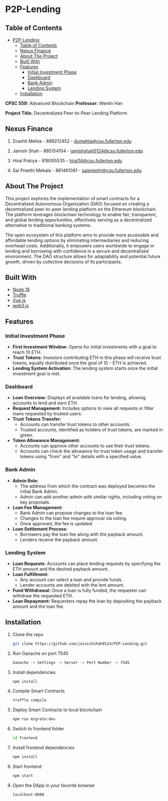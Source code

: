 # P2P-Lending

## Table of Contents

- [P2P-Lending](#p2p-lending)
  - [Table of Contents](#table-of-contents)
  - [Nexus Finance](#nexus-finance)
  - [About The Project](#about-the-project)
  - [Built With](#built-with)
  - [Features](#features)
    - [Initial Investment Phase](#initial-investment-phase)
    - [Dashboard](#dashboard)
    - [Bank Admin](#bank-admin)
    - [Lending System](#lending-system)
  - [Installation](#installation)

<!-- ABOUT THE PROJECT -->
**CPSC 559:** Advanced Blockchain
**Professor:** Wenlin Han

**Project Title:** Decentralized Peer-to-Peer Lending Platform

## Nexus Finance

1. Drashti Mehta - 889212452 - dumehta@csu.fullerton.edu

2. Jainish Shah - 885154104 - jainishshah0124@csu.fullerton.edu

3. Hiral Pokiya - 818055535 - hiral14@csu.fullerton.edu

4. Sai Preethi Mekala - 881461081 - saipreethi@csu.fullerton.edu

## About The Project

This project explores the implementation of smart contracts for a Decentralized Autonomous Organization (DAO) focused on creating a decentralized peer-to-peer lending platform on the Ethereum blockchain. The platform leverages blockchain technology to enable fair, transparent, and global lending opportunities, effectively serving as a decentralized alternative to traditional banking systems.

The open ecosystem of this platform aims to provide more accessible and affordable lending options by eliminating intermediaries and reducing overhead costs. Additionally, it empowers users worldwide to engage in lending and borrowing with confidence in a secure and decentralized environment. The DAO structure allows for adaptability and potential future growth, driven by collective decisions of its participants.


## Built With

- [Node 18](https://nodejs.org/en/)
- [Truffle](https://truffleframework.com/truffle)
- [Vue.js](https://vuejs.org/)
- [web3.js](https://web3js.readthedocs.io/en/1.0/getting-started.html)

## Features
### Initial Investment Phase
- **First Investment Window:** Opens for initial investments with a goal to reach 10 ETH.
- **Trust Tokens:** Investors contributing ETH in this phase will receive trust tokens, equally distributed once the goal of 10 - ETH is achieved.
- **Lending System Activation:** The lending system starts once the initial investment goal is met.
  
### Dashboard
- **Loan Overview:** Displays all available loans for lending, allowing accounts to lend and earn ETH.
- **Request Management:** Includes options to view all requests or filter loans requested by trusted users.
- **Trust Tokens Transfer:**
  - Accounts can transfer trust tokens to other accounts.
  - Trusted accounts, identified as holders of trust tokens, are marked in green.
- **Token Allowance Management:**
  - Accounts can approve other accounts to use their trust tokens.
  - Accounts can check the allowance for trust token usage and transfer tokens using "from" and "to" details with a specified value.

### Bank Admin
- **Admin Role:**
  - The address from which the contract was deployed becomes the initial Bank Admin.
  - Admin can add another admin with similar rights, including voting on key proposals.
- **Loan Fee Management:**
  - Bank Admin can propose changes to the loan fee.
  - Changes to the loan fee require approval via voting.
  - Once approved, the fee is updated.
- **Loan Settlement Process:**
  - Borrowers pay the loan fee along with the payback amount.
  - Lenders receive the payback amount.

### Lending System
- **Loan Requests:** Accounts can place lending requests by specifying the ETH amount and the desired payback amount.
- **Loan Fulfillment:** 
  - Any account can select a loan and provide funds.
  - Lender accounts are debited with the lent amount.
- **Fund Withdrawal:** Once a loan is fully funded, the requester can withdraw the requested ETH.
- **Loan Repayment:** Requesters repay the loan by depositing the payback amount and the loan fee.



## Installation
 
1. Clone the repo

   ```sh
   git clone https://github.com/jainishshah0124/P2P-Lending.git
   ```

2. Run Ganache on port 7545

   ```sh
   Ganache -> Settings -> Server -> Port Number -> 7545
   ```

3. Install dependencies

   ```sh
   npm install
   ```

4. Compile Smart Contracts

   ```sh
   truffle compile
   ```

5. Deploy Smart Contracts to local blockchain

   ```sh
   npm run migrate:dev
   ```

6. Switch to frontend folder

   ```sh
   cd frontend
   ```

7. Install frontend dependencies

   ```sh
   npm install
   ```

8. Start frontend

   ```sh
   npm start
   ```

9. Open the DApp in your favorite browser

   ```sh
   localhost:8080
   ```

